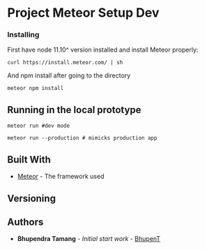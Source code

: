 # Project Meteor Setup Dev

### Installing

First have node 11.10^ version installed and install Meteor properly:

```
curl https://install.meteor.com/ | sh
```

And npm install after going to the directory

```
meteor npm install
```

## Running in the local prototype

```
meteor run #dev mode
```

```
meteor run --production # mimicks production app
```

## Built With

* [Meteor](https://www.meteor.com) - The framework used

## Versioning

## Authors

* **Bhupendra Tamang** - *Initial start work* - [BhupenT](https://github.com/BhupenT)
